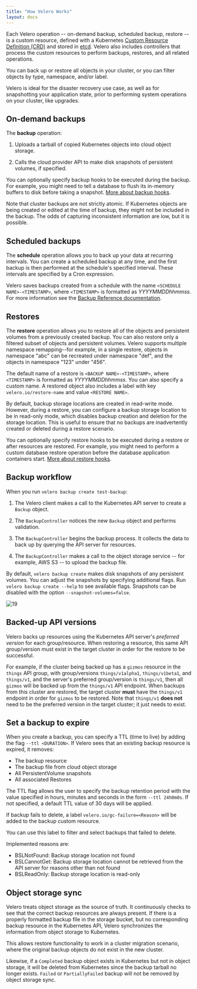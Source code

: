 ```yaml
---
title: "How Velero Works"
layout: docs
---
```


Each Velero operation -- on-demand backup, scheduled backup, restore -- is a custom resource, defined with a Kubernetes [Custom Resource Definition (CRD)][20] and stored in [etcd][22]. Velero also includes controllers that process the custom resources to perform backups, restores, and all related operations.

You can back up or restore all objects in your cluster, or you can filter objects by type, namespace, and/or label.

Velero is ideal for the disaster recovery use case, as well as for snapshotting your application state, prior to performing system operations on your cluster, like upgrades.

## On-demand backups

The **backup** operation:

1. Uploads a tarball of copied Kubernetes objects into cloud object storage.

1. Calls the cloud provider API to make disk snapshots of persistent volumes, if specified.

You can optionally specify backup hooks to be executed during the backup. For example, you might
need to tell a database to flush its in-memory buffers to disk before taking a snapshot. [More about backup hooks][10].

Note that cluster backups are not strictly atomic. If Kubernetes objects are being created or edited at the time of backup, they might not be included in the backup. The odds of capturing inconsistent information are low, but it is possible.

## Scheduled backups

The **schedule** operation allows you to back up your data at recurring intervals. You can create a scheduled backup at any time, and the first backup is then performed at the schedule's specified interval. These intervals are specified by a Cron expression.

Velero saves backups created from a schedule with the name `<SCHEDULE NAME>-<TIMESTAMP>`, where `<TIMESTAMP>` is formatted as *YYYYMMDDhhmmss*. For more information see the [Backup Reference documentation](backup-reference.md).

## Restores

The **restore** operation allows you to restore all of the objects and persistent volumes from a previously created backup. You can also restore only a filtered subset of objects and persistent volumes. Velero supports multiple namespace remapping--for example, in a single restore, objects in namespace "abc" can be recreated under namespace "def", and the objects in namespace "123" under "456".

The default name of a restore is `<BACKUP NAME>-<TIMESTAMP>`, where `<TIMESTAMP>` is formatted as *YYYYMMDDhhmmss*. You can also specify a custom name. A restored object also includes a label with key `velero.io/restore-name` and value `<RESTORE NAME>`.

By default, backup storage locations are created in read-write mode. However, during a restore, you can configure a backup storage location to be in read-only mode, which disables backup creation and deletion for the storage location. This is useful to ensure that no backups are inadvertently created or deleted during a restore scenario.

You can optionally specify restore hooks to be executed during a restore or after resources are restored. For example, you might need to perform a custom database restore operation before the database application containers start. [More about restore hooks][11].

## Backup workflow

When you run `velero backup create test-backup`:

1. The Velero client makes a call to the Kubernetes API server to create a `Backup` object.

1. The `BackupController` notices the new `Backup` object and performs validation.

1. The `BackupController` begins the backup process. It collects the data to back up by querying the API server for resources.

1. The `BackupController` makes a call to the object storage service -- for example, AWS S3 -- to upload the backup file.

By default, `velero backup create` makes disk snapshots of any persistent volumes. You can adjust the snapshots by specifying additional flags. Run `velero backup create --help` to see available flags. Snapshots can be disabled with the option `--snapshot-volumes=false`.

![19]

## Backed-up API versions

Velero backs up resources using the Kubernetes API server's *preferred version* for each group/resource. When restoring a resource, this same API group/version must exist in the target cluster in order for the restore to be successful.

For example, if the cluster being backed up has a `gizmos` resource in the `things` API group, with group/versions `things/v1alpha1`, `things/v1beta1`, and `things/v1`, and the server's preferred group/version is `things/v1`, then all `gizmos` will be backed up from the `things/v1` API endpoint. When backups from this cluster are restored, the target cluster **must** have the `things/v1` endpoint in order for `gizmos` to be restored. Note that `things/v1` **does not** need to be the preferred version in the target cluster; it just needs to exist.

## Set a backup to expire

When you create a backup, you can specify a TTL (time to live) by adding the flag `--ttl <DURATION>`. If Velero sees that an existing backup resource is expired, it removes:

* The backup resource
* The backup file from cloud object storage
* All PersistentVolume snapshots
* All associated Restores

The TTL flag allows the user to specify the backup retention period with the value specified in hours, minutes and seconds in the form `--ttl 24h0m0s`. If not specified, a default TTL value of 30 days will be applied.

If backup fails to delete, a label `velero.io/gc-failure=<Reason>` will be added to the backup custom resource.

You can use this label to filter and select backups that failed to delete.

Implemented reasons are:
- BSLNotFound: Backup storage location not found
- BSLCannotGet: Backup storage location cannot be retrieved from the API server for reasons other than not found
- BSLReadOnly: Backup storage location is read-only

## Object storage sync

Velero treats object storage as the source of truth. It continuously checks to see that the correct backup resources are always present. If there is a properly formatted backup file in the storage bucket, but no corresponding backup resource in the Kubernetes API, Velero synchronizes the information from object storage to Kubernetes.

This allows restore functionality to work in a cluster migration scenario, where the original backup objects do not exist in the new cluster.

Likewise, if a `Completed` backup object exists in Kubernetes but not in object storage, it will be deleted from Kubernetes since the backup tarball no longer exists.
`Failed` or `PartiallyFailed` backup will not be removed by object storage sync.

[10]: backup-hooks.md
[11]: restore-hooks.md
[19]: /docs/main/img/backup-process.png
[20]: https://kubernetes.io/docs/concepts/api-extension/custom-resources/#customresourcedefinitions
[21]: https://kubernetes.io/docs/concepts/api-extension/custom-resources/#custom-controllers
[22]: https://github.com/coreos/etcd

